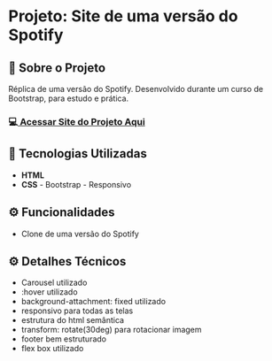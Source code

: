 <h1>Projeto: Site de uma versão do Spotify</h1>

<h2>📌 Sobre o Projeto</h2>
<p>Réplica de uma versão do Spotify. Desenvolvido durante um curso de Bootstrap, para estudo e prática.</p>

<h3>💻<a href="https://deangelleses.github.io/replica_spotify-HTML-CSS-Bootstrap/" target="_blank"> Acessar Site do Projeto Aqui</a></h3>

<h2>🚀 Tecnologias Utilizadas</h2>
<ul>
  <li><b>HTML</b></li>
  <li><b>CSS</b> - Bootstrap - Responsivo</li>
</ul>

<h2>⚙️ Funcionalidades</h2>
<ul>
  <li>Clone de uma versão do Spotify</li>
</ul>

<h2>⚙️ Detalhes Técnicos</h2>
<ul>
  <li>Carousel utilizado</li>
  <li>:hover utilizado</li>
  <li>background-attachment: fixed utilizado</li>
  <li>responsivo para todas as telas</li>
  <li>estrutura do html semântica</li>
  <li>transform: rotate(30deg) para rotacionar imagem</li>
  <li>footer bem estruturado</li>
  <li>flex box utilizado</li>
</ul>
